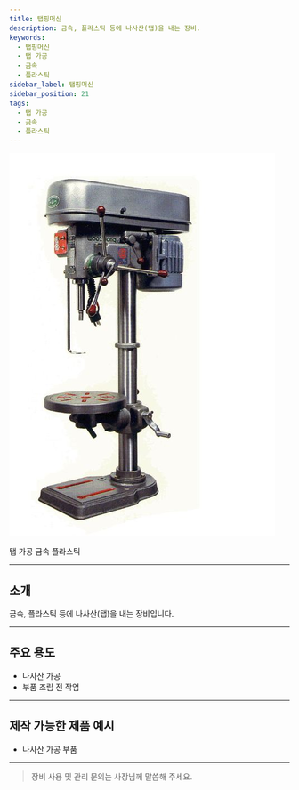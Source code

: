 ```yaml
---
title: 탭핑머신
description: 금속, 플라스틱 등에 나사산(탭)을 내는 장비.
keywords:
  - 탭핑머신
  - 탭 가공
  - 금속
  - 플라스틱
sidebar_label: 탭핑머신
sidebar_position: 21
tags:
  - 탭 가공
  - 금속
  - 플라스틱
---
```


<div style={{textAlign:'center'}}>
  <img src="/img/machine/탭핑머신.jpeg" alt="탭핑머신" style={{maxWidth:'400px', borderRadius:'8px', boxShadow:'0 2px 8px #ccc'}} />
</div>

<span class="badge badge--primary">탭 가공</span>
<span class="badge badge--info">금속</span>
<span class="badge badge--info">플라스틱</span>

---

## 소개
금속, 플라스틱 등에 나사산(탭)을 내는 장비입니다.

---

## 주요 용도
- 나사산 가공
- 부품 조립 전 작업

---

## 제작 가능한 제품 예시
- 나사산 가공 부품

---

> 장비 사용 및 관리 문의는 사장님께 말씀해 주세요. 